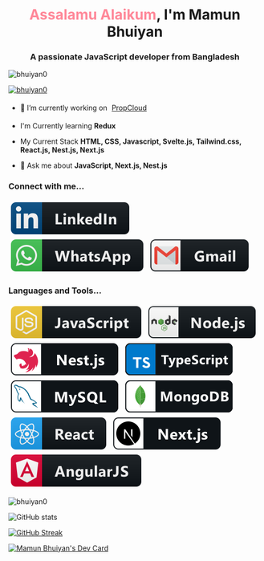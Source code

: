 
<h1 align="center"> <span style="color:#f89">Assalamu Alaikum</span>, I'm Mamun Bhuiyan</h1>
<h3 align="center">A passionate JavaScript developer from Bangladesh</h3>

<p align="left"> <img src="https://komarev.com/ghpvc/?username=bhuiyan0&label=Profile%20views&color=0e75b6&style=flat" alt="bhuiyan0" /> </p>

<p align="left"> <a href="https://github.com/ryo-ma/github-profile-trophy"><img src="https://github-profile-trophy.vercel.app/?username=bhuiyan0" alt="bhuiyan0" /></a> </p>

- 🔭 I’m currently working on <a style="display: inline-block;margin:5px;" href="https://propcloud.no" target="_blank">PropCloud</a>

-  I'm Currently learning **Redux**
-  My Current Stack **HTML, CSS, Javascript, Svelte.js, Tailwind.css, React.js, Nest.js, Next.js**

- 💬 Ask me about **JavaScript, Next.js, Nest.js**


### Connect with me...
<p align="left">
	<a style="display: inline-block;margin:5px;" href="https://linkedin.com/in/mamun0">
	<img src="icons/social/linkedin.svg" alt="linkedin" style="vertical-align:top;"></a>
	<a style="display: inline-block;margin:5px;" href="https://wa.me/8801612793518">
	<img src="icons/social/whatsapp.svg" alt="whatsapp" style="vertical-align:top;"></a>
	<a style="display: inline-block;margin:5px;" href="mailto:mamunbhuiyan919@gmail.com">
	<img src="icons/social/gmail.svg" alt="gmail" style="vertical-align:top;"></a>
</p>

### Languages and Tools...

<p align="left">
  <a style="display: inline-block;margin:5px;" href="https://www.javascript.com"><img src="icons/js.svg" alt="js" style="vertical-align:top;"></a>
 <a style="display: inline-block;margin:5px;" href="https://nodejs.org"><img src="icons/nodejs.svg" alt="nodejs" style="vertical-align:top;"></a>
 <a style="display: inline-block;margin:5px;" href="https://www.nestjs.com"><img src="icons/nestjs.svg" alt="nestjs" style="vertical-align:top;"></a>
<a style="display: inline-block;margin:5px;" href="https://www.typescriptlang.org"><img src="icons/typescript.svg" alt="typescript" style="vertical-align:top;"></a>
 <a style="display: inline-block;margin:5px;" href="https://www.mysql.com"><img src="icons/mysql.svg" alt="mysql" style="vertical-align:top;"></a>
 <a style="display: inline-block;margin:5px;" href="https://www.mongodb.com"><img src="icons/mongodb.svg" alt="mongodb" style="vertical-align:top;"></a>
 <a style="display: inline-block;margin:5px;" href="https://www.reactjs.org"><img src="icons/react.svg" alt="react" style="vertical-align:top;"></a>
 <a style="display: inline-block;margin:5px;" href="https://www.nextjs.org"><img src="icons/nextjs.svg" alt="nextjs" style="vertical-align:top;"></a>
<a style="display: inline-block;margin:5px;" href="https://angularjs.org"><img src="icons/angular.svg" alt="angular" style="vertical-align:top;"></a>
 </p>

<p><img align="center" src="https://github-readme-stats.vercel.app/api/top-langs?username=bhuiyan0&show_icons=true&locale=en&layout=compact&theme=radical" alt="bhuiyan0" /></p>

![ GitHub stats](https://github-readme-stats.vercel.app/api?username=bhuiyan0&show_icons=true&theme=radical)



[![GitHub Streak](https://github-readme-streak-stats.herokuapp.com/?user=bhuiyan0&theme=dark)](https://git.io/streak-stats)

<a href="https://app.daily.dev/bhuiyan0"><img src="https://api.daily.dev/devcards/fa655fda4a574de780cda08c5e171c9c.png?r=i69" width="400" alt="Mamun Bhuiyan's Dev Card"/></a>

